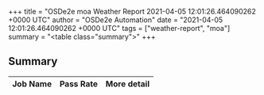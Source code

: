 +++
title = "OSDe2e moa Weather Report 2021-04-05 12:01:26.464090262 +0000 UTC"
author = "OSDe2e Automation"
date = "2021-04-05 12:01:26.464090262 +0000 UTC"
tags = ["weather-report", "moa"]
summary = "<table class=\"summary\"></table>"
+++
## Summary

| Job Name | Pass Rate | More detail |
|----------|-----------|-------------|



